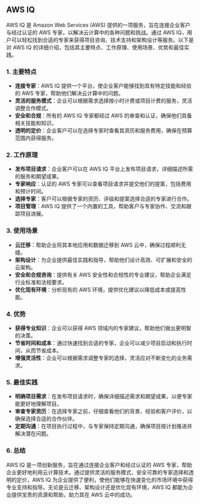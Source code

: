 ## AWS IQ

AWS IQ 是 Amazon Web Services (AWS) 提供的一项服务，旨在连接企业客户与经过认证的 AWS 专家，以解决云计算中的各种问题和挑战。通过 AWS IQ，用户可以轻松找到合适的专家来获得项目咨询、技术支持和架构设计等服务。以下是对 AWS IQ 的详细介绍，包括其主要特点、工作原理、使用场景、优势和最佳实践。

### 1. **主要特点**
- **连接专家**：AWS IQ 提供一个平台，使企业客户能够找到具有特定技能和经验的 AWS 专家，帮助他们解决云计算中的问题。
- **灵活的服务模式**：企业可以根据需求选择按小时计费或项目计费的服务，灵活调整合作模式。
- **安全和合规**：所有的 AWS IQ 专家都经过 AWS 的审查和认证，确保他们具备相关技能和知识。
- **透明的定价**：企业客户可以在选择专家时查看其资历和服务费用，确保在预算范围内获得服务。

### 2. **工作原理**
- **发布项目请求**：企业客户可以在 AWS IQ 平台上发布项目请求，详细描述所需的服务和期望成果。
- **专家响应**：认证的 AWS 专家可以查看项目请求并提交他们的提案，包括费用和预计时间。
- **选择专家**：客户可以根据专家的资历、评级和提案选择合适的专家进行合作。
- **项目管理**：AWS IQ 提供了一个内置的工具，帮助客户与专家协作、交流和跟踪项目进展。

### 3. **使用场景**
- **云迁移**：帮助企业将其本地应用和数据迁移到 AWS 云中，确保过程顺利无缝。
- **架构设计**：为企业提供最佳实践和指导，帮助他们设计高效、可扩展和安全的云架构。
- **安全和合规咨询**：提供有关 AWS 安全性和合规性的专业建议，帮助企业满足行业标准和法规要求。
- **优化现有环境**：分析现有的 AWS 环境，提供优化建议以降低成本或提高性能。

### 4. **优势**
- **获得专业知识**：企业可以获得 AWS 领域内的专家建议，帮助他们做出更明智的决策。
- **节省时间和成本**：通过快速找到合适的专家，企业可以减少项目启动和执行时间，从而节省成本。
- **增强灵活性**：企业可以根据需求调整专家的选择，灵活应对不断变化的业务需求。

### 5. **最佳实践**
- **明确项目需求**：在发布项目请求时，确保详细描述需求和期望成果，以便专家能更好地理解项目。
- **审查专家资历**：在选择专家之前，仔细查看他们的背景、经验和客户评价，以确保选择合适的合作伙伴。
- **定期沟通**：在项目执行过程中，与专家保持定期沟通，确保项目按计划推进并解决潜在问题。

### 6. **总结**
AWS IQ 是一项创新服务，旨在通过连接企业客户和经过认证的 AWS 专家，帮助企业更好地利用云计算技术。通过提供灵活的服务模式、安全可靠的专家选择和透明的定价，AWS IQ 为企业提供了便利，使他们能够在快速变化的市场环境中获得专业支持和指导。无论是云迁移、架构设计还是优化现有环境，AWS IQ 都能为企业提供宝贵的资源和帮助，助力其在 AWS 云中的成功。